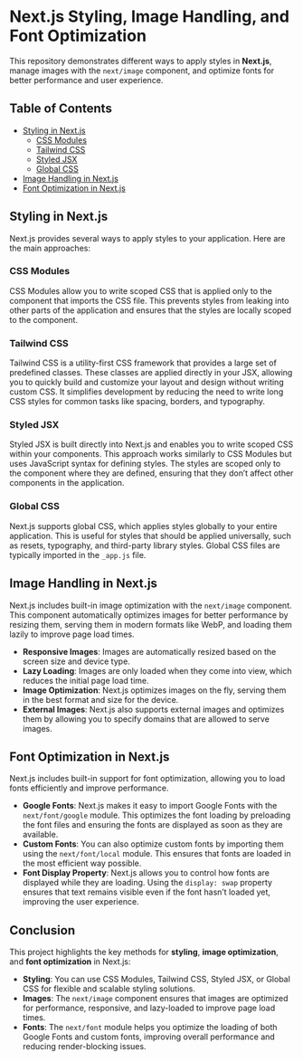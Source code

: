 # Next.js Styling, Image Handling, and Font Optimization

This repository demonstrates different ways to apply styles in **Next.js**, manage images with the `next/image` component, and optimize fonts for better performance and user experience.

## Table of Contents

- [Styling in Next.js](#styling-in-nextjs)
  - [CSS Modules](#css-modules)
  - [Tailwind CSS](#tailwind-css)
  - [Styled JSX](#styled-jsx)
  - [Global CSS](#global-css)
- [Image Handling in Next.js](#image-handling-in-nextjs)
- [Font Optimization in Next.js](#font-optimization-in-nextjs)

## Styling in Next.js

Next.js provides several ways to apply styles to your application. Here are the main approaches:

### CSS Modules

CSS Modules allow you to write scoped CSS that is applied only to the component that imports the CSS file. This prevents styles from leaking into other parts of the application and ensures that the styles are locally scoped to the component.

### Tailwind CSS

Tailwind CSS is a utility-first CSS framework that provides a large set of predefined classes. These classes are applied directly in your JSX, allowing you to quickly build and customize your layout and design without writing custom CSS. It simplifies development by reducing the need to write long CSS styles for common tasks like spacing, borders, and typography.

### Styled JSX

Styled JSX is built directly into Next.js and enables you to write scoped CSS within your components. This approach works similarly to CSS Modules but uses JavaScript syntax for defining styles. The styles are scoped only to the component where they are defined, ensuring that they don’t affect other components in the application.

### Global CSS

Next.js supports global CSS, which applies styles globally to your entire application. This is useful for styles that should be applied universally, such as resets, typography, and third-party library styles. Global CSS files are typically imported in the `_app.js` file.

## Image Handling in Next.js

Next.js includes built-in image optimization with the `next/image` component. This component automatically optimizes images for better performance by resizing them, serving them in modern formats like WebP, and loading them lazily to improve page load times.

- **Responsive Images**: Images are automatically resized based on the screen size and device type.
- **Lazy Loading**: Images are only loaded when they come into view, which reduces the initial page load time.
- **Image Optimization**: Next.js optimizes images on the fly, serving them in the best format and size for the device.
- **External Images**: Next.js also supports external images and optimizes them by allowing you to specify domains that are allowed to serve images.

## Font Optimization in Next.js

Next.js includes built-in support for font optimization, allowing you to load fonts efficiently and improve performance.

- **Google Fonts**: Next.js makes it easy to import Google Fonts with the `next/font/google` module. This optimizes the font loading by preloading the font files and ensuring the fonts are displayed as soon as they are available.
- **Custom Fonts**: You can also optimize custom fonts by importing them using the `next/font/local` module. This ensures that fonts are loaded in the most efficient way possible.
- **Font Display Property**: Next.js allows you to control how fonts are displayed while they are loading. Using the `display: swap` property ensures that text remains visible even if the font hasn’t loaded yet, improving the user experience.

## Conclusion

This project highlights the key methods for **styling**, **image optimization**, and **font optimization** in Next.js:

- **Styling**: You can use CSS Modules, Tailwind CSS, Styled JSX, or Global CSS for flexible and scalable styling solutions.
- **Images**: The `next/image` component ensures that images are optimized for performance, responsive, and lazy-loaded to improve page load times.
- **Fonts**: The `next/font` module helps you optimize the loading of both Google Fonts and custom fonts, improving overall performance and reducing render-blocking issues.

 